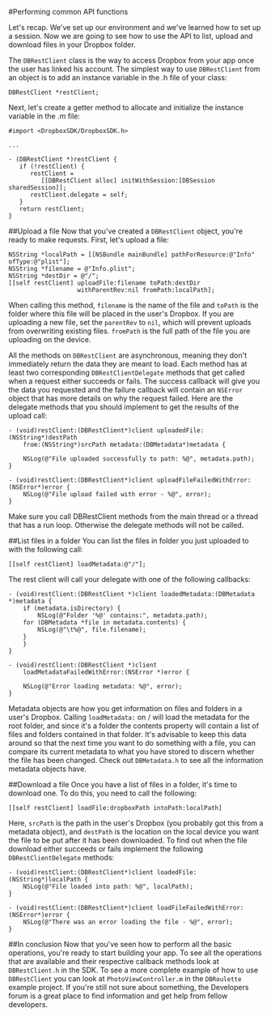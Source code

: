 #Performing common API functions

Let's recap. We've set up our environment and we've learned how to set up a session. Now we are going to see how to use the API to list, upload and download files in your Dropbox folder.

The `DBRestClient` class is the way to access Dropbox from your app once the user has linked his account. The simplest way to use `DBRestClient` from an object is to add an instance variable in the .h file of your class:

	DBRestClient *restClient;
Next, let's create a getter method to allocate and initialize the instance variable in the .m file:

	#import <DropboxSDK/DropboxSDK.h>
	
	...
	
	- (DBRestClient *)restClient {
	   if (!restClient) {
	      restClient =
	         [[DBRestClient alloc] initWithSession:[DBSession sharedSession]];
	      restClient.delegate = self;
	   }
	   return restClient;
	}


##Upload a file
Now that you've created a `DBRestClient` object, you're ready to make requests. First, let's upload a file:

	NSString *localPath = [[NSBundle mainBundle] pathForResource:@"Info" ofType:@"plist"];
	NSString *filename = @"Info.plist";
	NSString *destDir = @"/";
	[[self restClient] uploadFile:filename toPath:destDir
	                   withParentRev:nil fromPath:localPath];
When calling this method, `filename` is the name of the file and `toPath` is the folder where this file will be placed in the user's Dropbox. If you are uploading a new file, set the `parentRev` to `nil`, which will prevent uploads from overwriting existing files. `fromPath` is the full path of the file you are uploading on the device.

All the methods on `DBRestClient` are asynchronous, meaning they don't immediately return the data they are meant to load. Each method has at least two corresponding `DBRestClientDelegate` methods that get called when a request either succeeds or fails. The success callback will give you the data you requested and the failure callback will contain an `NSError` object that has more details on why the request failed. Here are the delegate methods that you should implement to get the results of the upload call:

	- (void)restClient:(DBRestClient*)client uploadedFile:(NSString*)destPath
	    from:(NSString*)srcPath metadata:(DBMetadata*)metadata {
	
	    NSLog(@"File uploaded successfully to path: %@", metadata.path);
	}
	
	- (void)restClient:(DBRestClient*)client uploadFileFailedWithError:(NSError*)error {
	    NSLog(@"File upload failed with error - %@", error);
	}
Make sure you call DBRestClient methods from the main thread or a thread that has a run loop. Otherwise the delegate methods will not be called.

##List files in a folder
You can list the files in folder you just uploaded to with the following call:

	[[self restClient] loadMetadata:@"/"];
The rest client will call your delegate with one of the following callbacks:

	- (void)restClient:(DBRestClient *)client loadedMetadata:(DBMetadata *)metadata {
	    if (metadata.isDirectory) {
	        NSLog(@"Folder '%@' contains:", metadata.path);
		for (DBMetadata *file in metadata.contents) {
		    NSLog(@"\t%@", file.filename);
		}
	    }
	}
	
	- (void)restClient:(DBRestClient *)client
	    loadMetadataFailedWithError:(NSError *)error {
	
	    NSLog(@"Error loading metadata: %@", error);
	}
Metadata objects are how you get information on files and folders in a user's Dropbox. Calling `loadMetadata:` on / will load the metadata for the root folder, and since it's a folder the contents property will contain a list of files and folders contained in that folder. It's advisable to keep this data around so that the next time you want to do something with a file, you can compare its current metadata to what you have stored to discern whether the file has been changed. Check out `DBMetadata.h` to see all the information metadata objects have.

##Download a file
Once you have a list of files in a folder, it's time to download one. To do this, you need to call the following:

	[[self restClient] loadFile:dropboxPath intoPath:localPath]
Here, `srcPath` is the path in the user's Dropbox (you probably got this from a metadata object), and `destPath` is the location on the local device you want the file to be put after it has been downloaded. To find out when the file download either succeeds or fails implement the following `DBRestClientDelegate` methods:

	- (void)restClient:(DBRestClient*)client loadedFile:(NSString*)localPath {
	    NSLog(@"File loaded into path: %@", localPath);
	}
	
	- (void)restClient:(DBRestClient*)client loadFileFailedWithError:(NSError*)error {
	    NSLog(@"There was an error loading the file - %@", error);
	}
##In conclusion
Now that you've seen how to perform all the basic operations, you're ready to start building your app. To see all the operations that are available and their respective callback methods look at `DBRestClient.h` in the SDK. To see a more complete example of how to use `DBRestClient` you can look at `PhotoViewController.m` in the `DBRoulette` example project. If you're still not sure about something, the Developers forum is a great place to find information and get help from fellow developers.